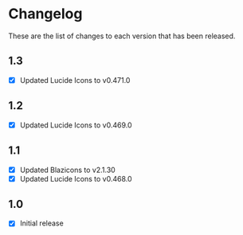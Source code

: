 # Changelog
These are the list of changes to each version that has been released.

## 1.3
- [x] Updated Lucide Icons to v0.471.0

## 1.2
- [x] Updated Lucide Icons to v0.469.0

## 1.1
- [x] Updated Blazicons to v2.1.30
- [x] Updated Lucide Icons to v0.468.0

## 1.0
- [x] Initial release
